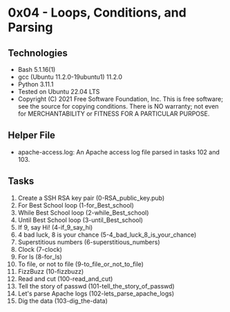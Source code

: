 # 0x04 - Loops, Conditions, and Parsing

## Technologies
- Bash 5.1.16(1)
- gcc (Ubuntu 11.2.0-19ubuntu1) 11.2.0
- Python 3.11.1
- Tested on Ubuntu 22.04 LTS
- Copyright (C) 2021 Free Software Foundation, Inc. This is free software; see the source for copying conditions. There is NO warranty; not even for MERCHANTABILITY or FITNESS FOR A PARTICULAR PURPOSE.

## Helper File
- apache-access.log: An Apache access log file parsed in tasks 102 and 103.

## Tasks
1. Create a SSH RSA key pair (0-RSA_public_key.pub)
2. For Best School loop (1-for_Best_school)
3. While Best School loop (2-while_Best_school)
4. Until Best School loop (3-until_Best_school)
5. If 9, say Hi! (4-if_9_say_hi)
6. 4 bad luck, 8 is your chance (5-4_bad_luck_8_is_your_chance)
7. Superstitious numbers (6-superstitious_numbers)
8. Clock (7-clock)
9. For ls (8-for_ls)
10. To file, or not to file (9-to_file_or_not_to_file)
11. FizzBuzz (10-fizzbuzz)
12. Read and cut (100-read_and_cut)
13. Tell the story of passwd (101-tell_the_story_of_passwd)
14. Let's parse Apache logs (102-lets_parse_apache_logs)
15. Dig the data (103-dig_the-data)

